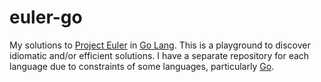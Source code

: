# euler-go

My solutions to [Project Euler](http://projecteuler.net/problems) in [Go Lang](http://golang.org/).
This is a playground to discover idiomatic and/or efficient solutions. I have a separate
repository for each language due to constraints of some languages, particularly [Go](http://golang.org).

